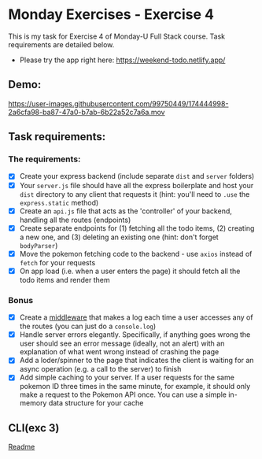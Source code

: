 # Monday Exercises - Exercise 4

This is my task for Exercise 4 of Monday-U Full Stack course. Task requirements are detailed below.

-  Please try the app right here: https://weekend-todo.netlify.app/

## Demo:

https://user-images.githubusercontent.com/99750449/174444998-2a6cfa98-ba87-47a0-b7ab-6b22a52c7a6a.mov

## Task requirements:

### The requirements:

-  [x] Create your express backend (include separate `dist` and `server` folders)
-  [x] Your `server.js` file should have all the express boilerplate and host your `dist` directory to any client that requests it (hint: you'll need to `.use` the `express.static` method)
-  [x] Create an `api.js` file that acts as the 'controller' of your backend, handling all the routes (endpoints)
-  [x] Create separate endpoints for (1) fetching all the todo items, (2) creating a new one, and (3) deleting an existing one (hint: don't forget `bodyParser`)
-  [x] Move the pokemon fetching code to the backend - use `axios` instead of `fetch` for your requests
-  [x] On app load (i.e. when a user enters the page) it should fetch all the todo items and render them

### Bonus

-  [x] Create a [middleware](https://expressjs.com/en/guide/using-middleware.html) that makes a log each time a user accesses any of the routes (you can just do a `console.log`)
-  [x] Handle server errors elegantly. Specifically, if anything goes wrong the user should see an error message (ideally, not an alert) with an explanation of what went wrong instead of crashing the page
-  [x] Add a loder/spinner to the page that indicates the client is waiting for an async operation (e.g. a call to the server) to finish
-  [x] Add simple caching to your server. If a user requests for the same pokemon ID three times in the same minute, for example, it should only make a request to the Pokemon API once. You can use a simple in-memory data structure for your cache

## CLI(exc 3)

[Readme](./cli-ex3/README.md)
